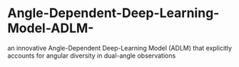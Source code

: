 # Angle-Dependent-Deep-Learning-Model-ADLM-
an innovative Angle-Dependent Deep-Learning Model (ADLM) that explicitly accounts for angular diversity in dual-angle observations
